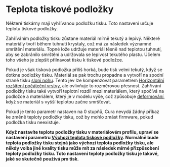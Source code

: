 Teplota tiskové podložky
====
Některé tiskárny mají vyhřívanou podložku tisku. Toto nastavení určuje teplotu tiskové podložky.

Zahříváním podložky tisku zůstane materiál mírně tekutý a lepivý. Některé materiály tvoří během tuhnutí krystaly, což má za následek významné smrštění materiálu. Topné lože udržuje materiál těsně nad teplotou tuhnutí, aby se zabránilo smrštění a udržovala se lepivost tekutého plastu. Účelem toho všeho je zlepšit přilnavost tisku k tiskové podložce.

Pokud je však tisková podložka příliš horká, bude tisk velmi tekutý, když se dotkne podložky tisku. Materiál se pak trochu propadne a vytvoří na spodní straně tisku [sloní nohu](../troubleshooting/elephants_foot.md). Tento jev lze kompenzovat parametrem [Horizontální rozšíření počáteční vrstvy](../shell/xy_offset_layer_0.md), ale ovlivňuje to rozměrovou přesnost. Zahřívání podložky tisku také vytvoří teplotní rozdíl mezi materiálem, který spočívá na podložce a materiálem, který je v modelu výše, což způsobuje [deformování](../troubleshooting/warping.md), když se materiál s vyšší teplotou začne smršťovat.

Pokud je tento parametr nastaven na 0 stupňů, Cura nevydá žádný příkaz ke změně teploty podložky tisku, což by mohlo zmást firmware, pokud podložka tisku neexistuje.

**Když nastavíte teplotu podložky tisku v materiálovém profilu, upraví se nastavení parametru [Výchozí teplota tiskové podložky](default_material_bed_temperature.md). Normálně bude teplota podložky tisku stejná jako výchozí teplota podložky tisku, ale někdy volba jiné kvality tisku může mít za následek mírné přizpůsobení teploty podložky tisku. Toto nastavení teploty podložky tisku je takové, jaké se skutečně používá pro tisk.**
